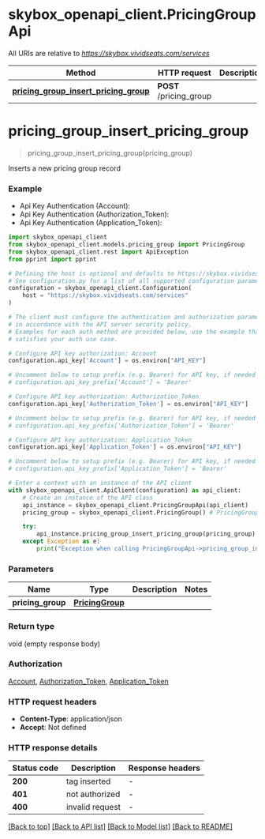 # skybox_openapi_client.PricingGroupApi

All URIs are relative to *https://skybox.vividseats.com/services*

Method | HTTP request | Description
------------- | ------------- | -------------
[**pricing_group_insert_pricing_group**](PricingGroupApi.md#pricing_group_insert_pricing_group) | **POST** /pricing_group | 


# **pricing_group_insert_pricing_group**
> pricing_group_insert_pricing_group(pricing_group)



Inserts a new pricing group record

### Example

* Api Key Authentication (Account):
* Api Key Authentication (Authorization_Token):
* Api Key Authentication (Application_Token):

```python
import skybox_openapi_client
from skybox_openapi_client.models.pricing_group import PricingGroup
from skybox_openapi_client.rest import ApiException
from pprint import pprint

# Defining the host is optional and defaults to https://skybox.vividseats.com/services
# See configuration.py for a list of all supported configuration parameters.
configuration = skybox_openapi_client.Configuration(
    host = "https://skybox.vividseats.com/services"
)

# The client must configure the authentication and authorization parameters
# in accordance with the API server security policy.
# Examples for each auth method are provided below, use the example that
# satisfies your auth use case.

# Configure API key authorization: Account
configuration.api_key['Account'] = os.environ["API_KEY"]

# Uncomment below to setup prefix (e.g. Bearer) for API key, if needed
# configuration.api_key_prefix['Account'] = 'Bearer'

# Configure API key authorization: Authorization_Token
configuration.api_key['Authorization_Token'] = os.environ["API_KEY"]

# Uncomment below to setup prefix (e.g. Bearer) for API key, if needed
# configuration.api_key_prefix['Authorization_Token'] = 'Bearer'

# Configure API key authorization: Application_Token
configuration.api_key['Application_Token'] = os.environ["API_KEY"]

# Uncomment below to setup prefix (e.g. Bearer) for API key, if needed
# configuration.api_key_prefix['Application_Token'] = 'Bearer'

# Enter a context with an instance of the API client
with skybox_openapi_client.ApiClient(configuration) as api_client:
    # Create an instance of the API class
    api_instance = skybox_openapi_client.PricingGroupApi(api_client)
    pricing_group = skybox_openapi_client.PricingGroup() # PricingGroup | 

    try:
        api_instance.pricing_group_insert_pricing_group(pricing_group)
    except Exception as e:
        print("Exception when calling PricingGroupApi->pricing_group_insert_pricing_group: %s\n" % e)
```



### Parameters


Name | Type | Description  | Notes
------------- | ------------- | ------------- | -------------
 **pricing_group** | [**PricingGroup**](PricingGroup.md)|  | 

### Return type

void (empty response body)

### Authorization

[Account](../README.md#Account), [Authorization_Token](../README.md#Authorization_Token), [Application_Token](../README.md#Application_Token)

### HTTP request headers

 - **Content-Type**: application/json
 - **Accept**: Not defined

### HTTP response details

| Status code | Description | Response headers |
|-------------|-------------|------------------|
**200** | tag inserted |  -  |
**401** | not authorized |  -  |
**400** | invalid request |  -  |

[[Back to top]](#) [[Back to API list]](../README.md#documentation-for-api-endpoints) [[Back to Model list]](../README.md#documentation-for-models) [[Back to README]](../README.md)

